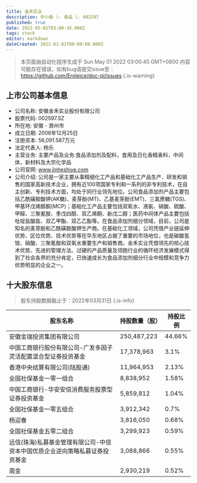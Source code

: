 ```yaml
---
title: 金禾实业
description: 中小板 \- 食品 \- 002597
published: true
date: 2022-05-01T03:00:45.000Z
tags: stock
editor: markdown
dateCreated: 2022-01-01T00:00:00.000Z
---
```


> 本页面由自动化程序生成于 Sun May 01 2022 03:00:45 GMT+0800
> 内容可能存在错误，如有bug请提交issue至：https://github.com/Eroleice/doc-pi/issues
{.is-warning}

## 上市公司基本信息
- 公司名称: 安徽金禾实业股份有限公司
- 股票代码: 002597.SZ
- 所在地: 安徽 - 滁州市
- 成立日期: 2006年12月25日
- 注册资本: 56,091.587万元
- 法定代表人: 杨乐
- 主营业务: 主要产品及业务:食品添加剂及配料，食用及日化香精香料，中间体，新材料及大宗化学品
- 公司官网: www.jinheshiye.com
- 公司介绍: 公司是一家主要从事精细化工产品和基础化工产品生产、研发和销售的国家高新技术企业，拥有近100项国家专利和一系列的非专利技术，在自主创新、专利技术方面，均处于同行业领先地位。公司食品添加剂产品主要包括乙酰磺胺酸钾(AK糖)、麦芽酚(MT)、乙基麦芽酚(EMT)、三氯蔗糖(TGS)、甲基环戊烯醇酮(MCP)；基础化工产品主要包括双氧水、液氨、硝酸、硫酸、甲醛、三聚氰胺、季戊四醇、双乙烯酮、新戊二醇；医药中间体产品主要包括吡啶盐酸盐、双乙甲酯、双乙乙酯等。在食品添加剂细分领域，目前，公司是知名的麦芽酚和乙酰磺胺酸钾生产商。在基础化工领域，公司凭借产业链延伸优势、区位优势、技术优势等在华东地区占据了重要的市场地位，也是碳酸氢铵、硝酸、三聚氰胺和双氧水重要生产和销售商。金禾实业凭借领先的核心技术优势、先进的管理方法、过硬的产品质量及领跑行业的循环经济发展模式得到了社会各界的充分肯定，已快速成长为食品添加剂细分行业中规模和竞争力优势明显的企业之一。


## 十大股东信息
> 股东持股数据截止于：2022年03月31日
{.is-info}

| 股东名称 | 持股数量（股） | 持股比例 |
| --- | --- | --- |
| 安徽金瑞投资集团有限公司 | 250,487,223 | 44.66% |
| 中国工商银行股份有限公司-广发多因子灵活配置混合型证券投资基金 | 17,378,963 | 3.1% |
| 香港中央结算有限公司(陆股通) | 11,964,953 | 2.13% |
| 全国社保基金一零一组合 | 8,838,952 | 1.58% |
| 中国工商银行-华安安信消费服务股票型证券投资基金 | 5,859,812 | 1.04% |
| 全国社保基金一零五组合 | 3,912,342 | 0.7% |
| 杨迎春 | 3,816,050 | 0.68% |
| 全国社保基金五零二组合 | 3,299,923 | 0.59% |
| 远信(珠海)私募基金管理有限公司-中信资本中国优质企业逆向策略私募证券投资基金 | 3,088,866 | 0.55% |
| 周金 | 2,930,219 | 0.52% |





